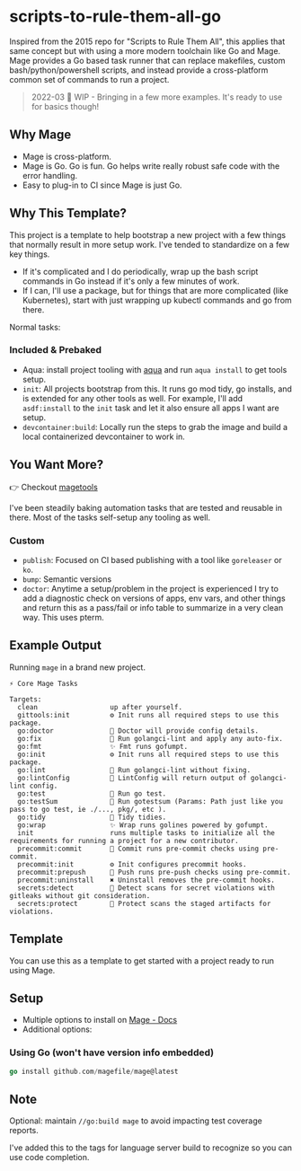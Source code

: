 # scripts-to-rule-them-all-go

Inspired from the 2015 repo for "Scripts to Rule Them All", this applies that same concept but with using a more modern toolchain like Go and Mage.
Mage provides a Go based task runner that can replace makefiles, custom bash/python/powershell scripts, and instead provide a cross-platform common set of commands to run a project.

> 2022-03 🚧 WIP - Bringing in a few more examples. It's ready to use for basics though!

## Why Mage

- Mage is cross-platform.
- Mage is Go. Go is fun. Go helps write really robust safe code with the error handling.
- Easy to plug-in to CI since Mage is just Go.

## Why This Template?

This project is a template to help bootstrap a new project with a few things that normally result in more setup work.
I've tended to standardize on a few key things.

- If it's complicated and I do periodically, wrap up the bash script commands in Go instead if it's only a few minutes of work.
- If I can, I'll use a package, but for things that are more complicated (like Kubernetes), start with just wrapping up kubectl commands and go from there.

Normal tasks:

### Included & Prebaked

- Aqua: install project tooling with [aqua](https://aquaproj.github.io/docs/tutorial-basics/quick-start#install-aqua) and run `aqua install` to get tools setup.
- `init`: All projects bootstrap from this. It runs go mod tidy, go installs, and is extended for any other tools as well.
  For example, I'll add `asdf:install` to the `init` task and let it also ensure all apps I want are setup.
- `devcontainer:build`: Locally run the steps to grab the image and build a local containerized devcontainer to work in.

## You Want More?

👉 Checkout [magetools](https://github.com/sheldonhull/magetools)

I've been steadily baking automation tasks that are tested and reusable in there.
Most of the tasks self-setup any tooling as well.

### Custom

- `publish`: Focused on CI based publishing with a tool like `goreleaser` or `ko`.
- `bump`: Semantic versions
- `doctor`: Anytime a setup/problem in the project is experienced I try to add a diagnostic check on versions of apps, env vars, and other things and return this as a pass/fail or info table to summarize in a very clean way. This uses pterm.

## Example Output

Running `mage` in a brand new project.

```text
⚡ Core Mage Tasks

Targets:
  clean                  up after yourself.
  gittools:init          ⚙️ Init runs all required steps to use this package.
  go:doctor              🏥 Doctor will provide config details.
  go:fix                 🔎 Run golangci-lint and apply any auto-fix.
  go:fmt                 ✨ Fmt runs gofumpt.
  go:init                ⚙️ Init runs all required steps to use this package.
  go:lint                🔎 Run golangci-lint without fixing.
  go:lintConfig          🏥 LintConfig will return output of golangci-lint config.
  go:test                🧪 Run go test.
  go:testSum             🧪 Run gotestsum (Params: Path just like you pass to go test, ie ./..., pkg/, etc ).
  go:tidy                🧹 Tidy tidies.
  go:wrap                ✨ Wrap runs golines powered by gofumpt.
  init                   runs multiple tasks to initialize all the requirements for running a project for a new contributor.
  precommit:commit       🧪 Commit runs pre-commit checks using pre-commit.
  precommit:init         ⚙️ Init configures precommit hooks.
  precommit:prepush      🧪 Push runs pre-push checks using pre-commit.
  precommit:uninstall    ✖ Uninstall removes the pre-commit hooks.
  secrets:detect         🔐 Detect scans for secret violations with gitleaks without git consideration.
  secrets:protect        🔐 Protect scans the staged artifacts for violations.
```

## Template

You can use this as a template to get started with a project ready to run using Mage.

## Setup

- Multiple options to install on [Mage - Docs](https://magefile.org/)
- Additional options:

### Using Go (won't have version info embedded)

```go
go install github.com/magefile/mage@latest
```

## Note

Optional: maintain `//go:build mage` to avoid impacting test coverage reports.

I've added this to the tags for language server build to recognize so you can use code completion.
